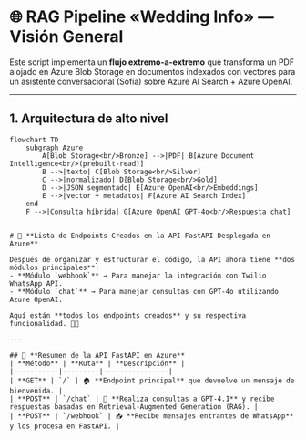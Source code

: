 # 🌐 RAG Pipeline «Wedding Info» — Visión General

Este script implementa un **flujo extremo-a-extremo** que transforma un PDF alojado en Azure Blob Storage en documentos indexados con vectores para un asistente conversacional (Sofía) sobre Azure AI Search + Azure OpenAI.

---

## 1. Arquitectura de alto nivel

```mermaid
flowchart TD
    subgraph Azure
        A[Blob Storage<br/>Bronze] -->|PDF| B[Azure Document Intelligence<br/>(prebuilt-read)]
        B -->|texto| C[Blob Storage<br/>Silver]
        C -->|normalizado| D[Blob Storage<br/>Gold]
        D -->|JSON segmentado| E[Azure OpenAI<br/>Embeddings]
        E -->|vector + metadatos| F[Azure AI Search Index]
    end
    F -->|Consulta híbrida| G[Azure OpenAI GPT-4o<br/>Respuesta chat]


# 📌 **Lista de Endpoints Creados en la API FastAPI Desplegada en Azure**  

Después de organizar y estructurar el código, la API ahora tiene **dos módulos principales**:
- **Módulo `webhook`** → Para manejar la integración con Twilio WhatsApp API.
- **Módulo `chat`** → Para manejar consultas con GPT-4o utilizando Azure OpenAI.

Aquí están **todos los endpoints creados** y su respectiva funcionalidad. 🎯🔥  

---

## 📌 **Resumen de la API FastAPI en Azure**
| **Método** | **Ruta** | **Descripción** |
|-----------|---------|----------------|
| **GET** | `/` | 🏠 **Endpoint principal** que devuelve un mensaje de bienvenida. |
| **POST** | `/chat` | 💬 **Realiza consultas a GPT-4.1** y recibe respuestas basadas en Retrieval-Augmented Generation (RAG). |
| **POST** | `/webhook` | 📥 **Recibe mensajes entrantes de WhatsApp** y los procesa en FastAPI. |




 

